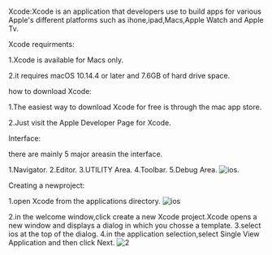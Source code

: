 # 
Xcode:Xcode is an application that developers use to build apps for various Apple's different platforms such as ihone,ipad,Macs,Apple Watch and Apple Tv.

Xcode requirments:

1.Xcode is available for Macs only.

2.it requires macOS 10.14.4 or later and 7.6GB of hard drive space.

how to download Xcode:

1.The easiest way to download Xcode for free is through the mac app store.

2.Just visit the Apple Developer Page for Xcode.

Interface:

there are mainly 5 major areasin the interface.

1.Navigator.
2.Editor.
3.UTILITY Area.
4.Toolbar.
5.Debug Area.
![ios](https://user-images.githubusercontent.com/74370444/106992896-82643b80-679f-11eb-9f1e-31a5883b9027.PNG).

Creating a newproject:

1.open Xcode from the applications directory.
![ios](https://user-images.githubusercontent.com/74370444/106992896-82643b80-679f-11eb-9f1e-31a5883b9027.PNG)

2.in the welcome window,click create a new Xcode project.Xcode opens a new window and displays a dialog in which you chosse a template.
3.select ios at the top of the dialog.
4.in the application selection,select Single View Application and then click Next.
![2](https://user-images.githubusercontent.com/74370444/106995483-04a32e80-67a5-11eb-8107-dadc55d84325.PNG)


